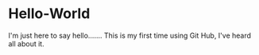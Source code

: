 # Hello-World
I'm just here to say hello.......
This is my first time using Git Hub, I've heard all about it.
